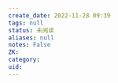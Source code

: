 ```yaml
---
create_date: 2022-11-28 09:39
tags: null
status: 未阅读 
aliases: null
notes: False
ZK: 
category: 
uid: 
---
```




